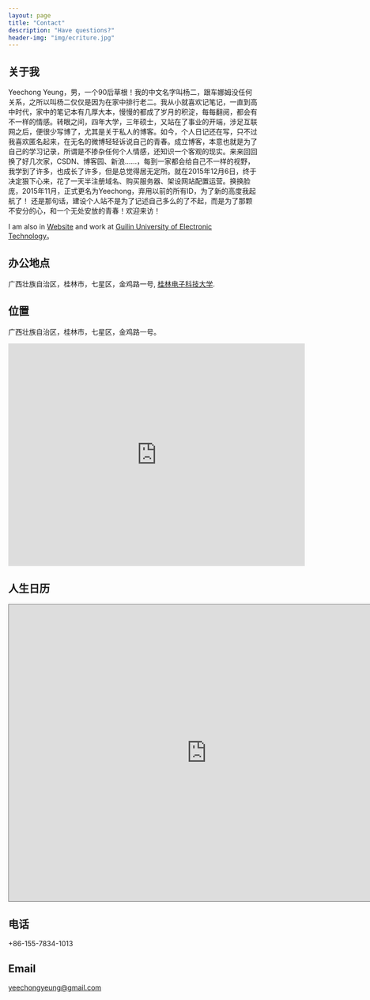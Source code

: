 ```yaml
---
layout: page
title: "Contact"
description: "Have questions?"
header-img: "img/ecriture.jpg"
---
```


关于我
---------------
Yeechong Yeung，男，一个90后草根！我的中文名字叫杨二，跟车娜姆没任何关系，之所以叫杨二仅仅是因为在家中排行老二。我从小就喜欢记笔记，一直到高中时代，家中的笔记本有几厚大本，慢慢的都成了岁月的积淀，每每翻阅，都会有不一样的情感。转眼之间，四年大学，三年硕士，又站在了事业的开端，涉足互联网之后，便很少写博了，尤其是关于私人的博客。如今，个人日记还在写，只不过我喜欢匿名起来，在无名的微博轻轻诉说自己的青春。成立博客，本意也就是为了自己的学习记录，所谓是不掺杂任何个人情感，还知识一个客观的现实。来来回回换了好几次家，CSDN、博客园、新浪……，每到一家都会给自己不一样的视野，我学到了许多，也成长了许多，但是总觉得居无定所。就在2015年12月6日，终于决定狠下心来，花了一天半注册域名、购买服务器、架设网站配置运营。换换脸庞，2015年11月，正式更名为Yeechong，弃用以前的所有ID，为了新的高度我起航了！
还是那句话，建设个人站不是为了记述自己多么的了不起，而是为了那颗不安分的心，和一个无处安放的青春！欢迎来访！
    
I am also in [Website](http://yeechong.ren/) and work at [Guilin University of Electronic Technology](http://www.guet.edu.cn/ExtGuetWeb/)。


办公地点
---------------

广西壮族自治区，桂林市，七星区，金鸡路一号, [桂林电子科技大学](http://www.guet.edu.cn/ExtGuetWeb/).



位置
--------------


广西壮族自治区，桂林市，七星区，金鸡路一号。
<iframe
    width="600"
    height="450"
    frameborder="0" style="border:0"
    src="https://www.google.com/maps/embed/v1/place?key=AIzaSyCPDq0oKtTzAZa-Ilqp38KVkL2otVNyJWQ
      &q=桂林电子科技大学,Gui+Lin,CN
      &attribution_source=Google+Maps+Embed+API
      &attribution_web_url=http://www.butchartgardens.com/
      &attribution_ios_deep_link_id=comgooglemaps://?daddr=Butchart+Gardens+Victoria+BC" allowfullscreen>
</iframe>
  
人生日历
---------------
<iframe src="https://calendar.google.com/calendar/embed?height=600&amp;wkst=1&amp;hl=zh_CN&amp;bgcolor=%2399ff99&amp;src=yeechongyeung%40gmail.com&amp;color=%231B887A" style="border:solid 1px #777" width="800" height="600" frameborder="0" scrolling="no"></iframe>



电话
---------------

+86-155-7834-1013


Email
---------------

yeechongyeung@gmail.com
